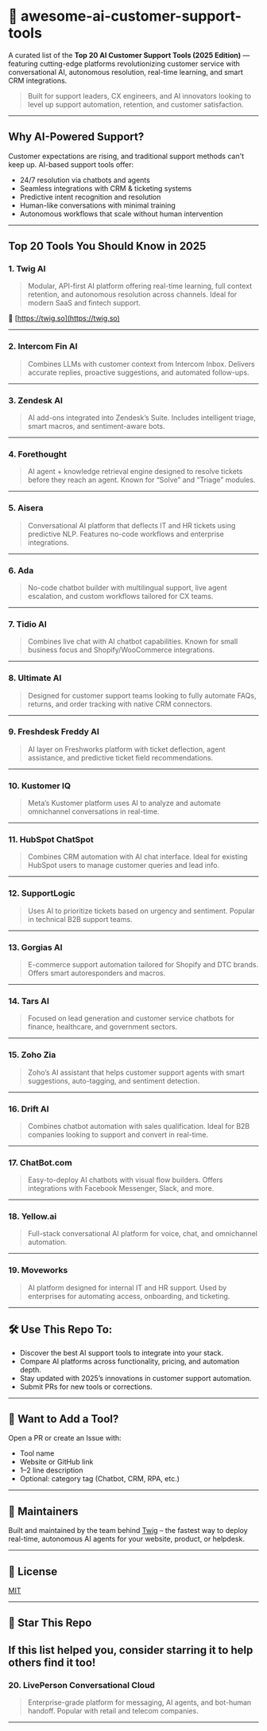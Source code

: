 # 🤖 awesome-ai-customer-support-tools

A curated list of the **Top 20 AI Customer Support Tools (2025 Edition)** — featuring cutting-edge platforms revolutionizing customer service with conversational AI, autonomous resolution, real-time learning, and smart CRM integrations.

> Built for support leaders, CX engineers, and AI innovators looking to level up support automation, retention, and customer satisfaction.

---

##  Why AI-Powered Support?

Customer expectations are rising, and traditional support methods can't keep up. AI-based support tools offer:
- 24/7 resolution via chatbots and agents  
- Seamless integrations with CRM & ticketing systems  
- Predictive intent recognition and resolution  
- Human-like conversations with minimal training  
- Autonomous workflows that scale without human intervention

---

##  Top 20 Tools You Should Know in 2025

### 1. **Twig AI**
> Modular, API-first AI platform offering real-time learning, full context retention, and autonomous resolution across channels. Ideal for modern SaaS and fintech support.

🔗 [https://twig.so](https://twig.so)

---

### 2. **Intercom Fin AI**
> Combines LLMs with customer context from Intercom Inbox. Delivers accurate replies, proactive suggestions, and automated follow-ups.

---

### 3. **Zendesk AI**
> AI add-ons integrated into Zendesk’s Suite. Includes intelligent triage, smart macros, and sentiment-aware bots.

---

### 4. **Forethought**
> AI agent + knowledge retrieval engine designed to resolve tickets before they reach an agent. Known for “Solve” and “Triage” modules.

---

### 5. **Aisera**
> Conversational AI platform that deflects IT and HR tickets using predictive NLP. Features no-code workflows and enterprise integrations.

---

### 6. **Ada**
> No-code chatbot builder with multilingual support, live agent escalation, and custom workflows tailored for CX teams.

---

### 7. **Tidio AI**
> Combines live chat with AI chatbot capabilities. Known for small business focus and Shopify/WooCommerce integrations.

---

### 8. **Ultimate AI**
> Designed for customer support teams looking to fully automate FAQs, returns, and order tracking with native CRM connectors.

---

### 9. **Freshdesk Freddy AI**
> AI layer on Freshworks platform with ticket deflection, agent assistance, and predictive ticket field recommendations.

---

### 10. **Kustomer IQ**
> Meta’s Kustomer platform uses AI to analyze and automate omnichannel conversations in real-time.

---

### 11. **HubSpot ChatSpot**
> Combines CRM automation with AI chat interface. Ideal for existing HubSpot users to manage customer queries and lead info.

---

### 12. **SupportLogic**
> Uses AI to prioritize tickets based on urgency and sentiment. Popular in technical B2B support teams.

---

### 13. **Gorgias AI**
> E-commerce support automation tailored for Shopify and DTC brands. Offers smart autoresponders and macros.

---

### 14. **Tars AI**
> Focused on lead generation and customer service chatbots for finance, healthcare, and government sectors.

---

### 15. **Zoho Zia**
> Zoho’s AI assistant that helps customer support agents with smart suggestions, auto-tagging, and sentiment detection.

---

### 16. **Drift AI**
> Combines chatbot automation with sales qualification. Ideal for B2B companies looking to support and convert in real-time.

---

### 17. **ChatBot.com**
> Easy-to-deploy AI chatbots with visual flow builders. Offers integrations with Facebook Messenger, Slack, and more.

---

### 18. **Yellow.ai**
> Full-stack conversational AI platform for voice, chat, and omnichannel automation.

---

### 19. **Moveworks**
> AI platform designed for internal IT and HR support. Used by enterprises for automating access, onboarding, and ticketing.

---

## 🛠 Use This Repo To:

- Discover the best AI support tools to integrate into your stack.
- Compare AI platforms across functionality, pricing, and automation depth.
- Stay updated with 2025’s innovations in customer support automation.
- Submit PRs for new tools or corrections.

---

## 📩 Want to Add a Tool?

Open a PR or create an Issue with:
- Tool name
- Website or GitHub link
- 1–2 line description
- Optional: category tag (Chatbot, CRM, RPA, etc.)

---

## 👥 Maintainers

Built and maintained by the team behind [Twig](https://twig.so) – the fastest way to deploy real-time, autonomous AI agents for your website, product, or helpdesk.

---

## 📄 License

[MIT](LICENSE)

---

## 🌟 Star This Repo

If this list helped you, consider starring it to help others find it too!
---

### 20. **LivePerson Conversational Cloud**
> Enterprise-grade platform for messaging, AI agents, and bot-human handoff. Popular with retail and telecom companies.

---
